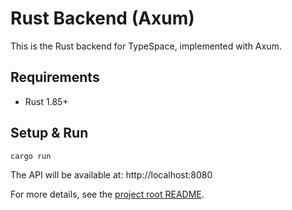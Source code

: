 # Rust Backend (Axum)

This is the Rust backend for TypeSpace, implemented with Axum.

## Requirements
- Rust 1.85+

## Setup & Run

```bash
cargo run
```

The API will be available at: http://localhost:8080

For more details, see the [project root README](../../README.md). 
